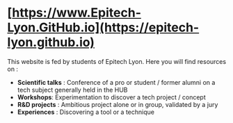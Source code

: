 # [https://www.Epitech-Lyon.GitHub.io](https://epitech-lyon.github.io)
<p>
    This website is fed by students of Epitech Lyon. Here you will find resources on :
</p>
<ul>
    <li> <b>Scientific talks</b> : Conference of a pro or student / former alumni on a tech subject generally held in the HUB </li>
    <li> <b>Workshops</b>: Experimentation to discover a tech project / concept </li>
    <li> <b>R&D projects</b> : Ambitious project alone or in group, validated by a jury </li>
    <li> <b>Experiences</b> : Discovering a tool or a technique </li>
</ul>